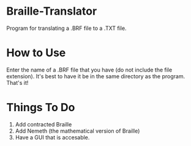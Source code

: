 # Braille-Translator
Program for translating a .BRF file to a .TXT file.

# How to Use
Enter the name of a .BRF file that you have (do not include the file extension). It's best to have it be in the same directory as the program. That's it!

# Things To Do
1. Add contracted Braille
2. Add Nemeth (the mathematical version of Braille)
3. Have a GUI that is accesable.
